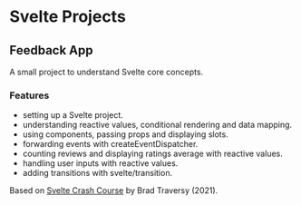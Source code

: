 # Svelte Projects

## Feedback App

A small project to understand Svelte core concepts.

### Features

- setting up a Svelte project.
- understanding reactive values, conditional rendering and data mapping.
- using components, passing props and displaying slots.
- forwarding events with createEventDispatcher.
- counting reviews and displaying ratings average with reactive values.
- handling user inputs with reactive values.
- adding transitions with svelte/transition.

Based on [Svelte Crash Course](https://www.youtube.com/watch?v=3TVy6GdtNuQ) by Brad Traversy (2021).

